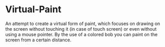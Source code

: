 # Virtual-Paint
An attempt to create a virtual form of paint, which focuses on drawing on the screen without touching it (in case of touch screen) or even without using a mouse pointer. By the use of a colored bob you can paint on the screen from a certain distance.
